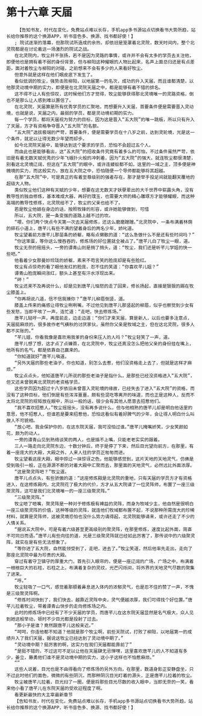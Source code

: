 # 第十六章 天届
        【告知书友，时代在变化，免费站点难以长存，手机app多书源站点切换看书大势所趋，站长给你推荐的这个换源APP，听书音色多、换源、找书都好使！】
       ; 院试逐渐的落幕，但那院试所造成的余热，却依旧是笼罩着北灵院，数天时间内，整个北灵院都是在讨论着这一场激烈的院试之战。
       在北灵院内，牧尘并不张扬，若不是因为灵路的事情，或许并不会有太多的学员去关注他，即便他也是拥有着不弱的身份背景，但与柳阳这种耀眼的人物比起来，名声上面总归还是有点差距，面对着牧尘与柳阳的对碰，之前想来不会有多少的人来看好牧尘。
       但意外就是这样在他们眼皮底下发生了。
       看似低调的牧尘，强势击败柳阳，以地届第一的名次，成功的升入天届，而且谁都清楚，以他那灵动境中期的实力，即便是在北灵院天届之中，都是能够有着不错的排名。
       这不得不让人有些惊叹，这时候他们方才觉得，牧尘能够获得那北灵境唯一的灵路资格，倒也不是那么让人感到难以置信了。
       在北灵院，天届算是所有优秀学员的汇聚地，而想要升入天届，首要条件便是需要晋入灵动境，也就是说，天届之内，最弱的学员，都是灵动境初期的实力。
       每一个学员，都将天届视为努力的目标，因为这是晋入“五大院”的唯一跳板，所以只有升入了天届，方才有资格争夺晋入“五大院”的名额。
       “五大院”选拔极端的严苛，首要条件，便是需要学员在十八岁之前，达到灵轮境，光是这一个条件，就足以让得无数少年望而却步。
       如今北灵院天届中，能够达到这个要求的学员，恐怕不会超过五个人。
       而由此也是能够看出，这“五大院”的招收条件究竟有着多么的可怕，不过条件虽然严苛，依旧是有着无数天赋优秀的少年飞蛾扑火般的冲刺着，因为“五大院”的强大，就连牧尘都很清楚，别看这北灵境辽阔，但这在“五大院”的眼中，或许连蝼蚁都不如，这里的一域之主，顶多便是神魄境的实力，而这般实力，放在五大院之中，恐怕随便一个导师都能够将其超越。
       在那“五大院”中，可是真正的有着至尊级别的强者存在，那才是举手投足间就能翻天覆地的超级大人物。
       类似牧尘他们这种有天赋的少年，想要在这无数天才妖孽辈出的大千世界中崭露头角，没有教导性的独自修炼，基本难成大器，再好的璞玉，也需要大师的精心雕琢方才能够耀眼，而这种高端的教导性修炼，北灵院给不了，牧尘的父亲也给不了。
       若是牧尘他娘在身边的话，按照牧锋的形容，或许她能够做到，可惜
       所以，五大院，是一条变强的道路上越不过的坎。
       “喂，你们两个快点今天第一次去天届修炼，还这么磨磨蹭蹭。”北灵院中，一条布满着林荫的碎石小道上，唐芊儿有些不满的望着身后的两名少年，娇叱道。
       牧尘望着前方唐芊儿那苗条的娇躯，略有点懒散的道：“这么急做什么不是还有些时间吗？”
       “你这笨蛋，等你这么慢吞吞的，修炼场的好位置就全被占了。”唐芊儿白了牧尘一眼，道。
       牧尘无奈的摇摇头，一旁的谭青山则是捎了捎头，道：“牧尘，我们还是听芊儿学姐的快一些吧。”
       他看着少女那曼妙玲珑的娇躯，素来不苟言笑的脸庞却是有些脸红。
       牧尘有点惊奇的看了眼他发红的脸庞，忍不住的笑道：“你喜欢芊儿姐？”
       谭青山脸庞瞬间涨红，额头上甚至有汗水浮现出来。
       “砰！”
       牧尘还来不及再说什么，却是见到唐芊儿恼怒的走了回来，修长扬起，直接是狠狠的踢在牧尘膝盖上。
       “你再胡说八道，信不信我揍你？”唐芊儿柳眉倒竖，道。
       膝盖上传来的痛感让得牧尘咧咧嘴，不过他见到唐芊儿那竖起的柳眉，似乎也察觉到少女有些发怒，当即干咳了一声，连忙道：“走吧，快去修炼场。”
       唐芊儿轻哼一声，再度前走，边走边道：“你们才来天届，算是新人，以后也要多注意点，天届挺麻烦的，很多故作老气横秋的讨厌家伙，虽然你父亲是牧域之主，但在这北灵院，很多人都不买账的。”
       “芊儿姐，你看我像是喜欢用我爹的身份来压人的人吗？”牧尘轻笑了一声，道。
       唐芊儿想了想，这才点了点螓首，在北灵院中，牧尘还真没怎么把他父亲的身份挂在嘴上，他所有的名气，都是依靠自己赢来的。
       “你知道就好”唐芊儿嗔道。
       “另外天届的那些老油子，你也知道，别怎么去惹，他们没资格走上去了，但就是这样才麻烦。”
       牧尘点点头，他知道唐芊儿所说的那些老油子是指什么，是那些已经没资格进入“五大院”，但又还未曾脱离北灵院的老资格学员。
       这些学员因为超过十八岁依旧未曾晋入灵轮境的缘故，已经失去了进入“五大院”的资格，而没有了这种目标，他们倒是有些浑浑噩噩，颇有些混吃等离开的味道，而也正是这种人，反而不太将北灵院的规矩放在眼中，所以一般的话，很少会有其他人愿意去招惹他们。
       “我不喜欢招惹人。”牧尘摇摇头，没有再多说什么，但与他相熟的唐芊儿却是明白他话里的意思，他不招惹人，但谁若是要来招惹他，恐怕这看似有着好脾气的少年，会让得人明白什么叫做人不可貌相。
       “放心吧，我会保护你的，在这东院天届，我可没怕过谁。”唐芊儿掩嘴娇笑，少女笑颜如花，颇为的动人。
       一旁的谭青山见到熟络谈笑的两人，也是插不上嘴，只能老老实实的跟着。
       三人一路走向北灵院东边，十数分钟后，终于是停了下来，然后目光望向前方，在那里，有着一座庞大的大殿，大殿之外，人来人往的学员正匆匆而进。
       牧尘望着这座大殿，眼中掠过一抹惊讶之色，他能够感觉到，这片天地的天地灵气，仿佛是受到吸引一般，正在源源不断的对着大殿中汇聚而去，那里面的天地灵气，必然远比外面浓厚。
       “这是聚灵阵吧？”牧尘道。
       唐芊儿点点头，有些骄傲的道：“这座修炼殿是北灵院的重地，只有天届的学员方才有资格进入，在这修炼殿内，北灵院花了极大的代价，方才从五大院请了一位灵阵师，布置了一座三级聚灵阵，这可是我们北灵境唯一的一座三级聚灵阵。”
       “三级聚灵阵。”
       牧尘咂了咂嘴，聚灵阵是一种对于修炼极有裨益的灵阵，而身为牧域少主，他自然是很明白一座三级聚灵阵的价值，这种等级的灵阵，就连他们牧域都布置不起，不说那种所需庞大的珍稀材料，就算是灵阵师，这被灵境恐怕也没什么势力请得起，北灵院能够请来，或许还走了不少的人情关系。
       “据说五大院中，可是有着六级甚至更高级别的聚灵阵，在那里修炼，速度比起外面，简直不可同日而语。”唐芊儿有些向往的道，光是三级聚灵阵就已经如此厉害了，那传说中的六级聚灵阵，就实在是有些无法想象了。
       “等你进了五大院，自然能领受到了，走吧，进去了。”牧尘笑道，然后他率先走出，走向了那座北灵院中最为珍贵的大殿。
       穿过有着守卫镇守的厚重大门，首先引入眼帘的，便是一座辽阔的广场，广场之中，布满着一根根巨大的石柱，石柱之上，布满着复杂的灵纹，光芒闪烁间，将外界的天地灵气尽数的聚集了进来。
       “呼。”
       牧尘轻吸了一口气，感觉着那顺着鼻息进入体内的浓郁灵气，也是忍不住的赞了一声，不愧是三级聚灵阵啊。
       “修炼时间快到了，我们快去，越靠近灵阵中央，灵气便越浓厚，我们可得找个好位置。”唐芊儿拉着牧尘，带着谭青山快步的走向修炼场之内。
       此时的修炼场中已经有了不少天届的学员，而唐芊儿在这东院天届显然是名气极大，众人见到她这般举动，顿时不少目光都是投射了过去。
       “那小子是谁？竟然跟唐芊儿这般亲近。”
       “呵呵，你连他都不知道？他就是那个牧尘啊，前些天院试，打败了柳阳，以地届第一的成绩升入了我们天届，据说这牧尘已经达到了灵动境中期了。”
       “灵动境中期？挺厉害的啊，这实力在我们天届都能靠前了”
       “是挺不错的，不过这可不足以让他在天届肆无忌惮嘿，这里喜欢唐芊儿的人不知道有多少，姜立，藤勇他们谁不是灵动境中期的实力，这小子这样也不怕惹麻烦。”
       “”
       这些人说着，目光也是不由得看向了修炼场的另外方向，在那里，数道身影正安静盘坐，只不过此时他们的面色，微微的有些阴沉，而那种阴沉目光盯着的源头，正是唐芊儿拉着的牧尘。
       牧尘被唐芊儿拉着，目光扫了一圈，便是将那些目光尽数的收入眼中，当即无奈的一笑，看来他小看了唐芊儿在东院天届的受欢迎程度了啊。
       看更新最快的大主宰最新章节
       【告知书友，时代在变化，免费站点难以长存，手机app多书源站点切换看书大势所趋，站长给你推荐的这个换源APP，听书音色多、换源、找书都好使！】